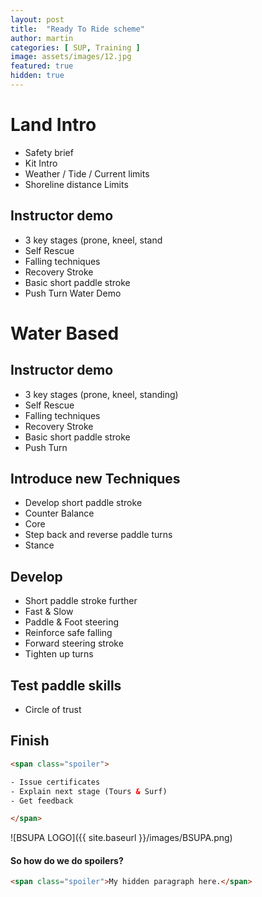 ```yaml
---
layout: post
title:  "Ready To Ride scheme"
author: martin
categories: [ SUP, Training ]
image: assets/images/12.jpg
featured: true
hidden: true
---
```


# Land Intro
- Safety brief
- Kit Intro
- Weather / Tide / Current limits
- Shoreline distance Limits

## Instructor demo
- 3 key stages (prone, kneel, stand
- Self Rescue
- Falling techniques
- Recovery Stroke
- Basic short paddle stroke
- Push Turn	Water Demo

# Water Based
## Instructor demo
- 3 key stages (prone, kneel, standing)
- Self Rescue
- Falling techniques
- Recovery Stroke
- Basic short paddle stroke
- Push Turn

## Introduce new Techniques
- Develop short paddle stroke
- Counter Balance
- Core
- Step back and reverse paddle turns
- Stance

## Develop
- Short paddle stroke further
- Fast & Slow
- Paddle & Foot steering
- Reinforce safe falling
- Forward steering stroke
- Tighten up turns

## Test paddle skills
-  Circle of trust

## Finish

```html
<span class="spoiler">

- Issue certificates
- Explain next stage (Tours & Surf)
- Get feedback

</span>
```

!\[BSUPA LOGO]({{ site.baseurl }}/images/BSUPA.png)




#### So how do we do spoilers?

```html
<span class="spoiler">My hidden paragraph here.</span>
```
